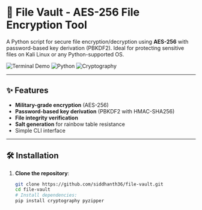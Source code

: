 # 🔐 File Vault - AES-256 File Encryption Tool

A Python script for secure file encryption/decryption using **AES-256** with password-based key derivation (PBKDF2). Ideal for protecting sensitive files on Kali Linux or any Python-supported OS.

![Terminal Demo](https://img.shields.io/badge/Demo-Terminal-blue) ![Python](https://img.shields.io/badge/Python-3.6%2B-green) ![Cryptography](https://img.shields.io/badge/AES-256_Encryption-red)

---

## ✨ Features
- **Military-grade encryption** (AES-256)
- **Password-based key derivation** (PBKDF2 with HMAC-SHA256)
- **File integrity verification**
- **Salt generation** for rainbow table resistance
- Simple CLI interface

---

## 🛠️ Installation

1. **Clone the repository**:
   ```bash
   git clone https://github.com/siddhanth36/file-vault.git
   cd file-vault
   # Install dependencies:
   pip install cryptography pyzipper
